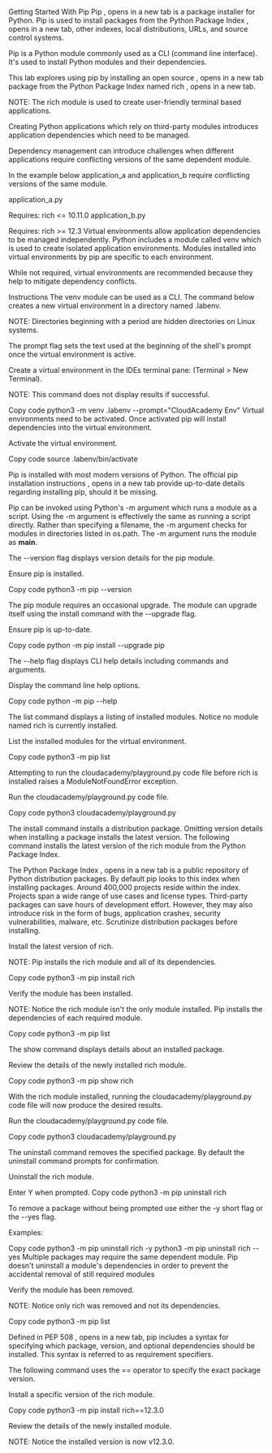 Getting Started With Pip
Pip
, opens in a new tab is a package installer for Python. Pip is used to install packages from the 
Python Package Index
, opens in a new tab, other indexes, local distributions, URLs, and source control systems.

Pip is a Python module commonly used as a CLI (command line interface). It's used to install Python modules and their dependencies.

This lab explores using pip by installing an open 
source
, opens in a new tab package from the Python Package Index named 
rich
, opens in a new tab.

NOTE: The rich module is used to create user-friendly terminal based applications.

Creating Python applications which rely on third-party modules introduces application dependencies which need to be managed.

Dependency management can introduce challenges when different applications require conflicting versions of the same dependent module.

In the example below application_a and application_b require conflicting versions of the same module.

application_a.py

Requires:
rich <= 10.11.0
application_b.py

Requires:
rich >= 12.3
Virtual environments allow application dependencies to be managed independently. Python includes a module called venv which is used to create isolated application environments. Modules installed into virtual environments by pip are specific to each environment.

While not required, virtual environments are recommended because they help to mitigate dependency conflicts.

Instructions
The venv module can be used as a CLI. The command below creates a new virtual environment in a directory named .labenv.

NOTE: Directories beginning with a period are hidden directories on Linux systems.

The prompt flag sets the text used at the beginning of the shell's prompt once the virtual environment is active.

Create a virtual environment in the IDEs terminal pane: (Terminal > New Terminal).

NOTE: This command does not display results if successful.

Copy code
python3 -m venv .labenv --prompt="CloudAcademy Env"
Virtual environments need to be activated. Once activated pip will install dependencies into the virtual environment.

Activate the virtual environment.

Copy code
source .labenv/bin/activate



Pip is installed with most modern versions of Python. The official 
pip installation instructions
, opens in a new tab provide up-to-date details regarding installing pip, should it be missing.

Pip can be invoked using Python's -m argument which runs a module as a script. Using the -m argument is effectively the same as running a script directly. Rather than specifying a filename, the -m argument checks for modules in directories listed in os.path. The -m argument runs the module as __main__.

The --version flag displays version details for the pip module.

Ensure pip is installed.

Copy code
python3 -m pip --version



The pip module requires an occasional upgrade. The module can upgrade itself using the install command with the --upgrade flag.

Ensure pip is up-to-date.

Copy code
python -m pip install --upgrade pip



The --help flag displays CLI help details including commands and arguments.

Display the command line help options.

Copy code
python -m pip --help



The list command displays a listing of installed modules. Notice no module named rich is currently installed.

List the installed modules for the virtual environment.

Copy code
python3 -m pip list

Attempting to run the cloudacademy/playground.py code file before rich is installed raises a ModuleNotFoundError exception.

Run the cloudacademy/playground.py code file.

Copy code
python3 cloudacademy/playground.py


The install command installs a distribution package. Omitting version details when installing a package installs the latest version. The following command installs the latest version of the rich module from the Python Package Index.

The 
Python Package Index
, opens in a new tab is a public repository of Python distribution packages. By default pip looks to this index when installing packages. Around 400,000 projects reside within the index. Projects span a wide range of use cases and license types. Third-party packages can save hours of development effort. However, they may also introduce risk in the form of bugs, application crashes, security vulnerabilities, malware, etc. Scrutinize distribution packages before installing.

Install the latest version of rich.

NOTE: Pip installs the rich module and all of its dependencies.

Copy code
python3 -m pip install rich


Verify the module has been installed.

NOTE: Notice the rich module isn't the only module installed. Pip installs the dependencies of each required module.

Copy code
python3 -m pip list

The show command displays details about an installed package.

Review the details of the newly installed rich module.

Copy code
python3 -m pip show rich


With the rich module installed, running the cloudacademy/playground.py code file will now produce the desired results.

Run the cloudacademy/playground.py code file.

Copy code
python3 cloudacademy/playground.py


The uninstall command removes the specified package. By default the uninstall command prompts for confirmation.

Uninstall the rich module.

Enter Y when prompted.
Copy code
python3 -m pip uninstall rich



To remove a package without being prompted use either the -y short flag or the --yes flag.

Examples:

Copy code
python3 -m pip uninstall rich -y
python3 -m pip uninstall rich --yes
Multiple packages may require the same dependent module. Pip doesn't uninstall a module's dependencies in order to prevent the accidental removal of still required modules

Verify the module has been removed.

NOTE: Notice only rich was removed and not its dependencies.

Copy code
python3 -m pip list


Defined in 
PEP 508
, opens in a new tab, pip includes a syntax for specifying which package, version, and optional dependencies should be installed. This syntax is referred to as requirement specifiers.

The following command uses the == operator to specify the exact package version.

Install a specific version of the rich module.

Copy code
python3 -m pip install rich==12.3.0


Review the details of the newly installed module.

NOTE: Notice the installed version is now v12.3.0.


